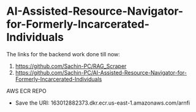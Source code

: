 # AI-Assisted-Resource-Navigator-for-Formerly-Incarcerated-Individuals

The links for the backend work done till now: 
1. https://github.com/Sachin-PC/RAG_Scraper
2. https://github.com/Sachin-PC/AI-Assisted-Resource-Navigator-for-Formerly-Incarcerated-Individuals

AWS ECR REPO
- Save the URI: 163012882373.dkr.ecr.us-east-1.amazonaws.com/arnfi